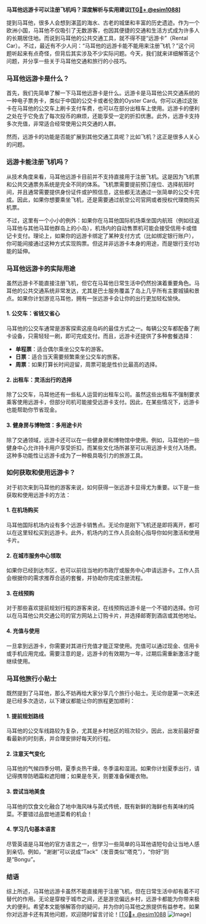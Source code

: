 **马耳他远游卡可以注册飞机吗？深度解析与实用建议[[TG💪+ @esim1088](https://t.me/s/esim1088)]**

提到马耳他，很多人会想到湛蓝的海水、古老的城堡和丰富的历史遗迹。作为一个欧洲小国，马耳他不仅吸引了无数游客，也因其便捷的交通和生活方式成为许多人的长期居住地。而说到马耳他的公共交通工具，就不得不提“远游卡”（Rental Car）。不过，最近有不少人问：“马耳他的远游卡能不能用来注册飞机？”这个问题听起来有点奇怪，但背后其实涉及不少实际问题。今天，我们就来详细解答这个问题，并分享一些关于马耳他交通和旅行的小技巧。

### 马耳他远游卡是什么？

首先，我们先简单了解一下马耳他远游卡是什么。远游卡是马耳他公共交通系统的一种电子票务卡，类似于中国的公交卡或者伦敦的Oyster Card。你可以通过这张卡在马耳他的公交车上刷卡支付车费，也可以在部分出租车上使用。远游卡的便利之处在于它免去了每次投币的麻烦，还能享受一定的折扣优惠。此外，远游卡支持多次充值，非常适合经常使用公共交通的人群。

然而，远游卡的功能是否能扩展到其他交通工具呢？比如飞机？这正是很多人关心的问题。

### 远游卡能注册飞机吗？

从技术角度来看，马耳他远游卡目前并不支持直接用于注册飞机。这是因为飞机票和公共交通票务系统是完全不同的体系。飞机票需要提前预订座位、选择航班时间，并且通常需要提供身份证件或护照信息，这些都无法通过一张简单的公交卡完成。因此，如果你想要乘坐飞机，还是需要通过航空公司官网或者授权代理商购买机票。

不过，这里有一个小小的例外：如果你在马耳他国际机场乘坐国内航班（例如往返马耳他与其他马耳他群岛上的小岛），机场内的自动售票机可能会接受信用卡或借记卡支付。理论上，如果你的远游卡绑定了某种支付方式（比如绑定银行账户），你可能间接通过这种方式实现购票。但这并非远游卡本身的用途，而是银行支付功能的延伸。

### 马耳他远游卡的实际用途

虽然远游卡不能直接注册飞机，但它在马耳他日常生活中仍然扮演着重要角色。马耳他的公共交通系统非常发达，尤其是巴士服务覆盖了岛上几乎所有主要城镇和景点。如果你计划游览马耳他，拥有一张远游卡会让你的出行更加轻松愉快。

#### 1. 公交车：省钱又省心
马耳他的公交车通常是游客探索这座岛屿的最佳方式之一。每辆公交车都配备了刷卡设备，只需轻轻一刷，即可完成支付。而且，远游卡还提供了多种套餐选择：

- **单程票**：适合偶尔乘坐公交车的游客。
- **日票**：适合当天需要频繁乘坐公交车的旅客。
- **周票**：如果打算长时间逗留，周票可能是性价比最高的选择。

#### 2. 出租车：灵活出行的选择
除了公交车，马耳他还有一些私人运营的出租车公司。虽然这些出租车不强制要求乘客使用远游卡，但部分司机可能接受远游卡支付。因此，在某些情况下，远游卡也能帮助你节省现金。

#### 3. 健身房与博物馆：多用途卡片
除了交通领域，远游卡还可以在一些健身房和博物馆中使用。例如，马耳他的一些健身中心允许持卡用户享受折扣，而某些文化场所甚至可以用远游卡支付入场费。这种多功能性让远游卡成为了一种极具吸引力的旅游工具。

### 如何获取和使用远游卡？

对于初次来到马耳他的游客来说，如何获得一张远游卡显得尤为重要。以下是一些获取和使用远游卡的方法：

#### 1. 在机场购买
马耳他国际机场内设有多个远游卡销售点。无论你是刚下飞机还是即将离开，都可以在这里轻松买到远游卡。此外，机场内的工作人员会耐心指导你如何激活和使用卡片。

#### 2. 在城市服务中心领取
如果你已经到达市区，也可以前往当地的市政厅或服务中心申请远游卡。工作人员会根据你的需求推荐合适的套餐，并协助你完成注册流程。

#### 3. 在线预购
对于那些喜欢提前规划行程的游客来说，在线预购远游卡是一个不错的选择。你可以在马耳他公共交通公司的官方网站上订购卡片，并选择邮寄到酒店或其他地址。

#### 4. 充值与使用
一旦拿到远游卡，你需要对其进行充值才能正常使用。充值可以通过现金、信用卡或手机应用完成。需要注意的是，远游卡的有效期为一年，过期后需重新激活才能继续使用。

### 马耳他旅行小贴士

既然提到了马耳他，那么不妨再给大家分享几个旅行小贴士。无论你是第一次来还是已经多次造访，以下建议都能让你的旅程更加顺利：

#### 1. 提前规划路线
马耳他的公交车线路较为复杂，尤其是乡村地区的班次较少。因此，出发前最好查看最新的时刻表，并合理安排好每天的行程。

#### 2. 注意天气变化
马耳他的气候四季分明，夏季炎热干燥，冬季温和湿润。如果你计划夏季出行，请记得携带防晒霜和遮阳帽；如果是冬天，则要准备保暖衣物。

#### 3. 尝试当地美食
马耳他的饮食文化融合了地中海风味与英式传统，既有新鲜的海鲜也有美味的炖菜。不要错过品尝地道菜肴的机会！

#### 4. 学习几句基本语言
尽管英语是马耳他的官方语言之一，但学习一些简单的马耳他语短句会让当地人感到亲切。例如，“谢谢”可以说成“Tack”（发音类似“塔克”），“你好”则是“Bongu”。

### 结语

综上所述，马耳他远游卡虽然不能直接用于注册飞机，但在日常生活中却有着不可替代的作用。无论是穿梭于城市之间，还是游览偏远乡村，远游卡都能为你带来极大的便利。希望本文能够解答你的疑问，并为你的马耳他之旅提供有益参考。如果你对远游卡还有其他问题，欢迎随时留言讨论！[[TG💪+ @esim1088](https://t.me/s/esim1088) ![Image](https://i.postimg.cc/4NQfJmqS/Snipaste-2025-05-13-00-14-12.png)]